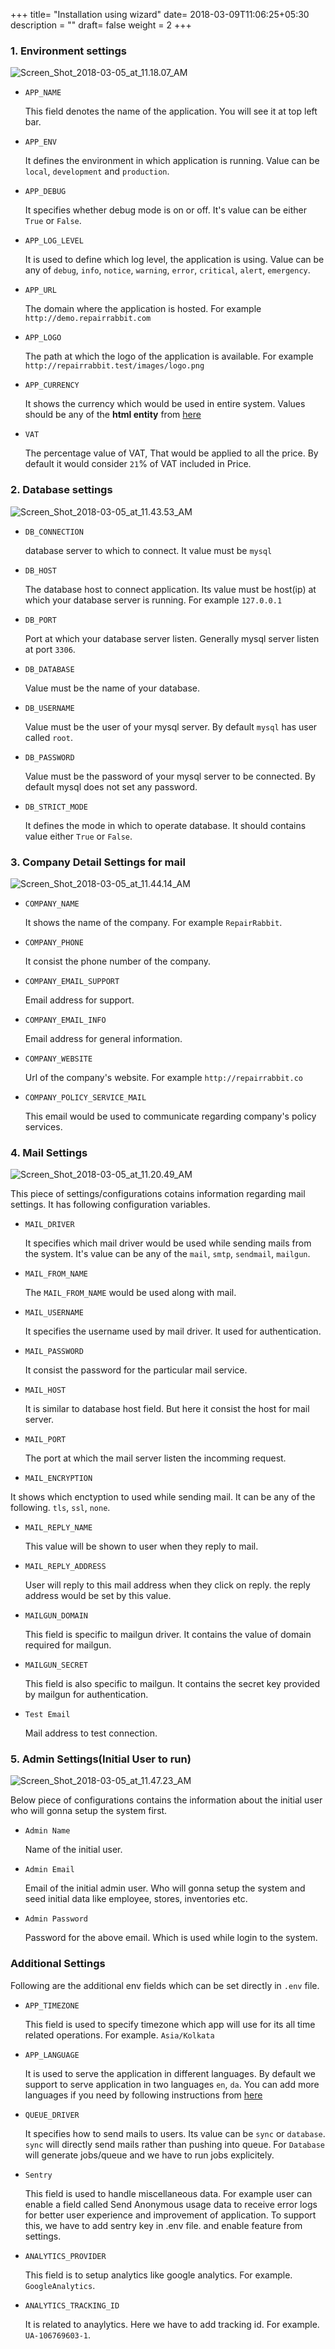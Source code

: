+++
title= "Installation using wizard"
date= 2018-03-09T11:06:25+05:30
description = ""
draft= false
weight = 2
+++

### 1. Environment settings

![Screen_Shot_2018-03-05_at_11.18.07_AM](https://gitlab.com/RepairRabbit/repairrabbit/uploads/b9e90e6422fe32cc88f76ed98db0d4a3/Screen_Shot_2018-03-05_at_11.18.07_AM.png)

* `APP_NAME`

  This field denotes the name of the application. You will see it at top left bar.

* `APP_ENV`

  It defines the environment in which application is running. Value can be `local`, `development` and `production`.

* `APP_DEBUG`

  It specifies whether debug mode is on or off. It's value can be either `True` or `False`.

* `APP_LOG_LEVEL`

  It is used to define which log level, the application is using. Value can be  any of `debug`, `info`, `notice`, `warning`, `error`, `critical`, `alert`, `emergency`.

* `APP_URL`

  The domain where the application is hosted. For example `http://demo.repairrabbit.com`

* `APP_LOGO`

  The path at which the logo of the application is available. For example `http://repairrabbit.test/images/logo.png`

* `APP_CURRENCY`

  It shows the currency which would be used in entire system. Values should be any of the **html entity** from [here](https://www.toptal.com/designers/htmlarrows/currency/)

* `VAT`

  The percentage value of VAT, That would be applied to all the price. By default it would consider `21`% of VAT included in Price.

### 2. Database settings

![Screen_Shot_2018-03-05_at_11.43.53_AM](https://gitlab.com/RepairRabbit/repairrabbit/uploads/63bdf40a3534ecf2780d9b59107d0048/Screen_Shot_2018-03-05_at_11.43.53_AM.png)

* `DB_CONNECTION`
  
  database server to which to connect. It value must be `mysql`

* `DB_HOST`

  The database host to connect application. Its value must be host(ip) at which your database server is running. For example `127.0.0.1`
  
* `DB_PORT`

  Port at which your database server listen. Generally mysql server listen at port `3306`.
  
* `DB_DATABASE`

  Value must be the name of your database.
  
* `DB_USERNAME`

  Value must be the user of your mysql server. By default `mysql` has user called `root`.
  
* `DB_PASSWORD`

  Value must be the password of your mysql server to be connected. By default mysql does not set any password.
  
* `DB_STRICT_MODE`

  It defines the mode in which to operate database. It should contains value either `True` or `False`.
  
### 3. Company Detail Settings for mail

![Screen_Shot_2018-03-05_at_11.44.14_AM](https://gitlab.com/RepairRabbit/repairrabbit/uploads/d2c76c9e5fffcf24f463719b298b7830/Screen_Shot_2018-03-05_at_11.44.14_AM.png)

* `COMPANY_NAME`

  It shows the name of the company. For example `RepairRabbit`.
  
* `COMPANY_PHONE`

  It consist the phone number of the company.
  
* `COMPANY_EMAIL_SUPPORT`

  Email address for support.
  
* `COMPANY_EMAIL_INFO`

  Email address for general information.
  
* `COMPANY_WEBSITE`

  Url of the company's website. For example `http://repairrabbit.co`
  
* `COMPANY_POLICY_SERVICE_MAIL`

  This email would be used to communicate regarding company's policy services.
  
### 4. Mail Settings

![Screen_Shot_2018-03-05_at_11.20.49_AM](https://gitlab.com/RepairRabbit/repairrabbit/uploads/013aa1134cffc77002b2f03020115c6f/Screen_Shot_2018-03-05_at_11.20.49_AM.png)

This piece of settings/configurations cotains information regarding mail settings. It has following configuration variables.

* `MAIL_DRIVER`

  It specifies which mail driver would be used while sending mails from the system. It's value can be any of the `mail`, `smtp`, `sendmail`, `mailgun`.

* `MAIL_FROM_NAME`

  The `MAIL_FROM_NAME` would be used along with mail.
  
* `MAIL_USERNAME`

  It specifies the username used by mail driver. It used for authentication.
  
* `MAIL_PASSWORD`

  It consist the password for the particular mail service.
  
* `MAIL_HOST`

  It is similar to database host field. But here it consist the host for mail server.
  
* `MAIL_PORT`

  The port at which the mail server listen the incomming request.
  
*  `MAIL_ENCRYPTION`

  It shows which enctyption to used while sending mail. It can be any of the following. `tls`, `ssl`, `none`.
  
* `MAIL_REPLY_NAME`

  This value will be shown to user when they reply to mail.
  
* `MAIL_REPLY_ADDRESS`
  
  User will reply to this mail address when they click on reply. the reply address would be set by this value. 

* `MAILGUN_DOMAIN`

  This field is specific to mailgun driver. It contains the value of domain required for mailgun.
  
* `MAILGUN_SECRET`
  
  This field is also specific to mailgun. It contains the secret key provided by mailgun for authentication.

* `Test Email`

  Mail address to test connection.

### 5. Admin Settings(Initial User to run)

![Screen_Shot_2018-03-05_at_11.47.23_AM](https://gitlab.com/RepairRabbit/repairrabbit/uploads/74765d15ed99b5f001c54676a61e5225/Screen_Shot_2018-03-05_at_11.47.23_AM.png)

Below piece of configurations contains the information about the initial user who will gonna setup the system first.

* `Admin Name `

  Name of the initial user.
  
* `Admin Email`

  Email of the initial admin user. Who will gonna setup the system and seed initial data like employee, stores, inventories etc.
  
* `Admin Password`

  Password for the above email. Which is used while login to the system.
  
  
### Additional Settings

Following are the additional env fields which can be set directly in `.env` file.

* `APP_TIMEZONE`

  This field is used to specify timezone which app will use for its all time related operations. For example. `Asia/Kolkata`
  
* `APP_LANGUAGE`

  It is used to serve the application in different languages. By default we support to serve application in two languages `en`, `da`. You can add more languages if you need by following instructions from [here](./development/internationalization.md)
  
* `QUEUE_DRIVER`

  It specifies how to send mails to users. Its value can be `sync` or `database`. `sync` will directly send mails rather than pushing into queue. For `Database` will generate jobs/queue and we have to run jobs explicitely.
  
* `Sentry`

  This field is used to handle miscellaneous data. For example user can enable a field called Send Anonymous usage data to receive error logs for better user experience and improvement of application. To support this, we have to add sentry key in .env file. and enable feature from settings.
  
* `ANALYTICS_PROVIDER`

  This field is to setup analytics like google analytics. For example. `GoogleAnalytics`.
  
* `ANALYTICS_TRACKING_ID`

  It is related to anaylytics. Here we have to add tracking id.  For example. `UA-106769603-1`.
